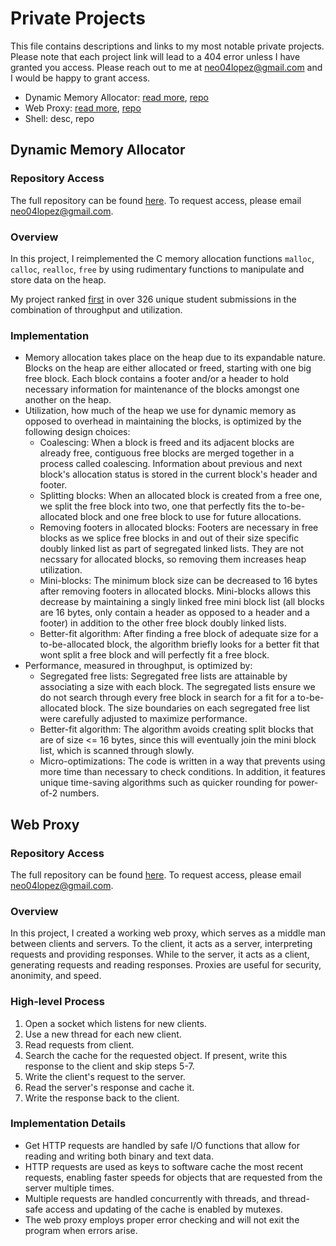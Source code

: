 # Private Projects
This file contains descriptions and links to my most notable private projects. Please note that each project link will lead to a 404 error unless I have granted you access. Please reach out to me at neo04lopez@gmail.com and I would be happy to grant access.
- Dynamic Memory Allocator: [read more](https://github.com/neo-lopez/private-projects?tab=readme-ov-file#dynamic-memory-allocator), [repo](https://github.com/neo-lopez/malloc-lab)
- Web Proxy: [read more](https://github.com/neo-lopez/private-projects?tab=readme-ov-file#web-proxy), [repo](https://github.com/neo-lopez/proxy-lab)
- Shell: desc, repo

## Dynamic Memory Allocator
### Repository Access
The full repository can be found [here](https://github.com/neo-lopez/malloc-lab). To request access, please email neo04lopez@gmail.com.
### Overview
In this project, I reimplemented the C memory allocation functions `malloc`, `calloc`, `realloc`, `free` by using rudimentary functions to manipulate and store data on the heap.

My project ranked [first](https://autolab.andrew.cmu.edu/courses/15213-f23/assessments/malloclab/scoreboard) in over 326 unique student submissions in the combination of throughput and utilization.
### Implementation
- Memory allocation takes place on the heap due to its expandable nature. Blocks on the heap are either allocated or freed, starting with one big free block. Each block contains a footer and/or a header to hold necessary information for maintenance of the blocks amongst one another on the heap.
- Utilization, how much of the heap we use for dynamic memory as opposed to overhead in maintaining the blocks, is optimized by the following design choices:
  - Coalescing: When a block is freed and its adjacent blocks are already free, contiguous free blocks are merged together in a process called coalescing. Information about previous and next block's allocation status is stored in the current block's header and footer.
  - Splitting blocks: When an allocated block is created from a free one, we split the free block into two, one that perfectly fits the to-be-allocated block and one free block to use for future allocations.
  - Removing footers in allocated blocks: Footers are necessary in free blocks as we splice free blocks in and out of their size specific doubly linked list as part of segregated linked lists. They are not necssary for allocated blocks, so removing them increases heap utilization.
  - Mini-blocks: The minimum block size can be decreased to 16 bytes after removing footers in allocated blocks. Mini-blocks allows this decrease by maintaining a singly linked free mini block list (all blocks are 16 bytes, only contain a header as opposed to a header and a footer) in addition to the other free block doubly linked lists.
  - Better-fit algorithm: After finding a free block of adequate size for a to-be-allocated block, the algorithm briefly looks for a better fit that wont split a free block and will perfectly fit a free block.
- Performance, measured in throughput, is optimized by:
  - Segregated free lists: Segregated free lists are attainable by associating a size with each block. The segregated lists ensure we do not search through every free block in search for a fit for a to-be-allocated block. The size boundaries on each segregated free list were carefully adjusted to maximize performance.
  - Better-fit algorithm: The algorithm avoids creating split blocks that are of size <= 16 bytes, since this will eventually join the mini block list, which is scanned through slowly.
  - Micro-optimizations: The code is written in a way that prevents using more time than necessary to check conditions. In addition, it features unique time-saving algorithms such as quicker rounding for power-of-2 numbers.

## Web Proxy
### Repository Access
The full repository can be found [here](https://github.com/neo-lopez/proxy-lab). To request access, please email neo04lopez@gmail.com.
### Overview
In this project, I created a working web proxy, which serves as a middle man between clients and servers. To the client, it acts as a server, interpreting requests and providing responses. While to the server, it acts as a client, generating requests and reading responses. Proxies are useful for security, anonimity, and speed.
### High-level Process
1. Open a socket which listens for new clients.
2. Use a new thread for each new client.
3. Read requests from client.
4. Search the cache for the requested object. If present, write this response to the client and skip steps 5-7.
5. Write the client's request to the server.
6. Read the server's response and cache it.
7. Write the response back to the client.
### Implementation Details
- Get HTTP requests are handled by safe I/O functions that allow for reading and writing both binary and text data.
- HTTP requests are used as keys to software cache the most recent requests, enabling faster speeds for objects that are requested from the server multiple times.
- Multiple requests are handled concurrently with threads, and thread-safe access and updating of the cache is enabled by mutexes.
- The web proxy employs proper error checking and will not exit the program when errors arise.
